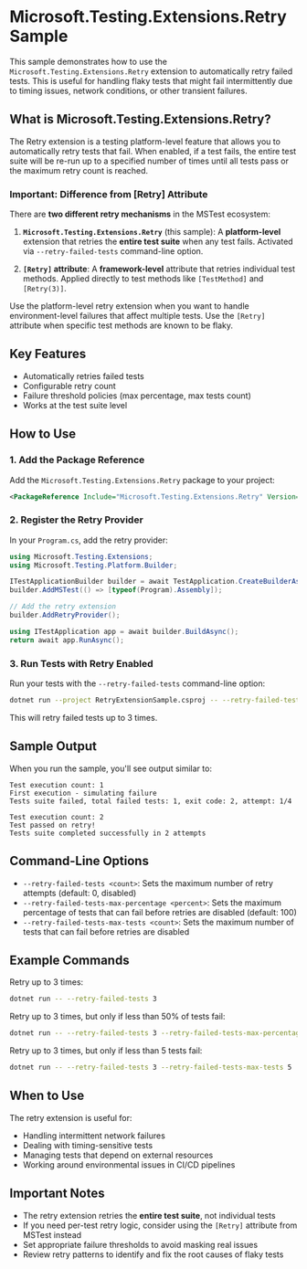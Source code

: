 # Microsoft.Testing.Extensions.Retry Sample

This sample demonstrates how to use the `Microsoft.Testing.Extensions.Retry` extension to automatically retry failed tests. This is useful for handling flaky tests that might fail intermittently due to timing issues, network conditions, or other transient failures.

## What is Microsoft.Testing.Extensions.Retry?

The Retry extension is a testing platform-level feature that allows you to automatically retry tests that fail. When enabled, if a test fails, the entire test suite will be re-run up to a specified number of times until all tests pass or the maximum retry count is reached.

### Important: Difference from [Retry] Attribute

There are **two different retry mechanisms** in the MSTest ecosystem:

1. **`Microsoft.Testing.Extensions.Retry`** (this sample): A **platform-level** extension that retries the **entire test suite** when any test fails. Activated via `--retry-failed-tests` command-line option.

2. **`[Retry]` attribute**: A **framework-level** attribute that retries individual test methods. Applied directly to test methods like `[TestMethod]` and `[Retry(3)]`.

Use the platform-level retry extension when you want to handle environment-level failures that affect multiple tests. Use the `[Retry]` attribute when specific test methods are known to be flaky.

## Key Features

- Automatically retries failed tests
- Configurable retry count
- Failure threshold policies (max percentage, max tests count)
- Works at the test suite level

## How to Use

### 1. Add the Package Reference

Add the `Microsoft.Testing.Extensions.Retry` package to your project:

```xml
<PackageReference Include="Microsoft.Testing.Extensions.Retry" Version="$(TestingPlatformVersion)" />
```

### 2. Register the Retry Provider

In your `Program.cs`, add the retry provider:

```csharp
using Microsoft.Testing.Extensions;
using Microsoft.Testing.Platform.Builder;

ITestApplicationBuilder builder = await TestApplication.CreateBuilderAsync(args);
builder.AddMSTest(() => [typeof(Program).Assembly]);

// Add the retry extension
builder.AddRetryProvider();

using ITestApplication app = await builder.BuildAsync();
return await app.RunAsync();
```

### 3. Run Tests with Retry Enabled

Run your tests with the `--retry-failed-tests` command-line option:

```bash
dotnet run --project RetryExtensionSample.csproj -- --retry-failed-tests 3
```

This will retry failed tests up to 3 times.

## Sample Output

When you run the sample, you'll see output similar to:

```
Test execution count: 1
First execution - simulating failure
Tests suite failed, total failed tests: 1, exit code: 2, attempt: 1/4

Test execution count: 2
Test passed on retry!
Tests suite completed successfully in 2 attempts
```

## Command-Line Options

- `--retry-failed-tests <count>`: Sets the maximum number of retry attempts (default: 0, disabled)
- `--retry-failed-tests-max-percentage <percent>`: Sets the maximum percentage of tests that can fail before retries are disabled (default: 100)
- `--retry-failed-tests-max-tests <count>`: Sets the maximum number of tests that can fail before retries are disabled

## Example Commands

Retry up to 3 times:
```bash
dotnet run -- --retry-failed-tests 3
```

Retry up to 3 times, but only if less than 50% of tests fail:
```bash
dotnet run -- --retry-failed-tests 3 --retry-failed-tests-max-percentage 50
```

Retry up to 3 times, but only if less than 5 tests fail:
```bash
dotnet run -- --retry-failed-tests 3 --retry-failed-tests-max-tests 5
```

## When to Use

The retry extension is useful for:
- Handling intermittent network failures
- Dealing with timing-sensitive tests
- Managing tests that depend on external resources
- Working around environmental issues in CI/CD pipelines

## Important Notes

- The retry extension retries the **entire test suite**, not individual tests
- If you need per-test retry logic, consider using the `[Retry]` attribute from MSTest instead
- Set appropriate failure thresholds to avoid masking real issues
- Review retry patterns to identify and fix the root causes of flaky tests
